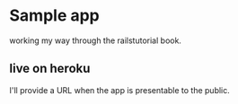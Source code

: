 # Sample app

working my way through the railstutorial book.

## live on heroku

I'll provide a URL when the app is presentable to the public.

